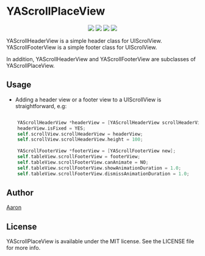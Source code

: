 # YAScrollPlaceView

<p align="center">
<a href="http://blog.chenyalun.com"><img src="https://img.shields.io/badge/Language-%20Objective--C%20-blue.svg"></a>
<a href="http://blog.chenyalun.com"><img src="https://img.shields.io/badge/platform-iOS-brightgreen.svg?style=flat"></a>
<a href="http://blog.chenyalun.com"><img src="http://img.shields.io/badge/license-MIT-orange.svg?style=flat"></a>
<a href="http://blog.chenyalun.com"><img src="https://travis-ci.org/ChenYalun/YAScrollPlaceView.svg?branch=master"></a>
</p>

YAScrollHeaderView is a simple header class for UIScrolView.
YAScrollFooterView is a simple footer class for UIScrolView.

In addition, YAScrollHeaderView and YAScrollFooterView are subclasses of YAScrollPlaceView.


## Usage

+ Adding a header view or a footer view to a UIScrollView is straightforward, e.g:

```objective-c

    YAScrollHeaderView *headerView = [YAScrollHeaderView scrollHeaderViewWithSize:CGSizeMake(self.view.bounds.size.width, 100) backgroundImage:[UIImage imageNamed:@"screenshot.png"]];
    headerView.isFixed = YES;
    self.scrollView.scrollHeaderView = headerView;
    self.scrollView.scrollHeaderView.height = 100;
    
    YAScrollFooterView *footerView = [YAScrollFooterView new];
    self.tableView.scrollFooterView = footerView;
    self.tableView.scrollFooterView.canAnimate = NO;
    self.tableView.scrollFooterView.showAnimationDuration = 1.0;
    self.tableView.scrollFooterView.dismissAnimationDuration = 1.0;
```

## Author

[Aaron](http://chenyalun.com)

## License

YAScrollPlaceView is available under the MIT license. See the LICENSE file for more info.


